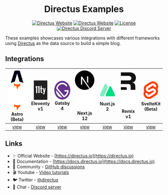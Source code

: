 <center>
    <h1>Directus Examples</h1>
</center>

<p align="center">
    <a href="https://directus.io"><img src="https://img.shields.io/static/v1?style=flat-square&logo=Directus&logoColor=white&label=Directus&message=directus.io&color=4466ff" alt="Directus Website" /></a>
    <a href="https://docs.directus.io"><img src="https://img.shields.io/static/v1?style=flat-square&label=Docs&message=docs.directus.io&color=05ba8f" alt="Directus Website" /></a>
    <a href="./LICENSE"><img src="https://img.shields.io/static/v1?style=flat-square&label=License&message=MIT&color=62a4e2" alt="License"></a>
    <a href="https://directus.chat"><img src="https://img.shields.io/static/v1?style=flat-square&logo=Discord&logoColor=white&label=Discord&message=Join%20us&color=5865f2" alt="Directus Discord Server" /></a>
 </p>

These examples showcases various integrations with different frameworks using [Directus](https://github.com/directus/directus) as the data source to build a simple blog.

## Integrations

| <img height="64" src="./shared/logo/astro.svg#gh-light-mode-only" /><img height="64" src="./shared/logo/astro-dark.svg#gh-dark-mode-only" /><br />Astro<br />(Beta) | <img height="62" src="./shared/logo/eleventy.svg" /><br />Eleventy<br />v1 | <img height="60" src="./shared/logo/gatsby.svg" /><br />Gatsby<br />4 | <img height="62" src="./shared/logo/nextjs.svg#gh-light-mode-only" /><img height="60" src="./shared/logo/nextjs-dark.svg#gh-dark-mode-only" /><br />Next.js<br />12 | <img height="64" src="./shared/logo/nuxtjs.svg#gh-light-mode-only" /><br />Nuxt.js<br />2 | <img height="56" src="./shared/logo/remix.svg#gh-light-mode-only" /><img height="54" src="./shared/logo/remix-dark.svg#gh-dark-mode-only" /><br />Remix<br />v1 | <img height="64" src="./shared/logo/svelte.svg" /><br />SvelteKit<br />(Beta) |
| :-----------------------------------------------------------------------------------------------------------------------------------------------------------------: | :------------------------------------------------------------------------: | :-------------------------------------------------------------------: | :-----------------------------------------------------------------------------------------------------------------------------------------------------------------: | :---------------------------------------------------------------------------------------: | :-------------------------------------------------------------------------------------------------------------------------------------------------------------: | :---------------------------------------------------------------------------: |
|                                                                           [view](/astro)                                                                            |                             [view](/eleventy)                              |                            [view](/gatsby)                            |                                                                           [view](/nextjs)                                                                           |                                      [view](/nuxtjs)                                      |                                                                         [view](/remix)                                                                          |                              [view](/sveltekit)                               |

## Links

- ✨ Official Website - [https://directus.io](https://directus.io)
- 📘 Documentation - [https://docs.directus.io](https://docs.directus.io)
- 👥 Community - [GitHub discussions](https://github.com/directus/directus/discussions)
- 🎬 Youtube - [Video tutorials](https://www.youtube.com/c/DirectusVideos)
- 🐦 Twitter - [@directus](https://twitter.com/directus)
- 💬 Chat - [Discord server](https://directus.chat)